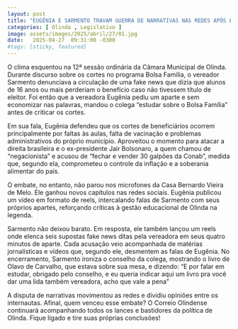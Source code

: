 ```yaml
---
layout: post
title: "EUGÊNIA E SARMENTO TRAVAM GUERRA DE NARRATIVAS NAS REDES APÓS EMBATE NA CÂMARA DE OLINDA"
categories: [ Olinda , Legislativo ]
image: assets/images/2025/abril/27/01.jpg
date:   2025-04-27  09:31:00 -0300
#tags: [sticky, featured]
---
```

O clima esquentou na 12ª sessão ordinária da Câmara Municipal de Olinda. Durante discurso sobre os cortes no programa Bolsa Família, o vereador Sarmento denunciava a circulação de uma fake news que dizia que alunos de 16 anos ou mais perderiam o benefício caso não tivessem título de eleitor. Foi então que a vereadora Eugênia pediu um aparte e sem economizar nas palavras, mandou o colega “estudar sobre o Bolsa Família” antes de criticar os cortes.

Em sua fala, Eugênia defendeu que os cortes de beneficiários ocorrem principalmente por faltas às aulas, falta de vacinação e problemas administrativos do próprio município. Aproveitou o momento para atacar a direita brasileira e o ex-presidente Jair Bolsonaro, a quem chamou de “negacionista” e acusou de “fechar e vender 30 galpões da Conab”, medida que, segundo ela, comprometeu o controle da inflação e a soberania alimentar do país.

O embate, no entanto, não parou nos microfones da Casa Bernardo Vieira de Melo. Ele ganhou novos capítulos nas redes sociais. Eugênia publicou um vídeo em formato de reels, intercalando falas de Sarmento com seus próprios apartes, reforçando críticas à gestão educacional de Olinda na legenda.

Sarmento não deixou barato. Em resposta, ele também lançou um reels onde elenca seis supostas fake news ditas pela vereadora em seus quatro minutos de aparte. Cada acusação veio acompanhada de matérias jornalísticas e vídeos que, segundo ele, desmentem as falas de Eugênia. No encerramento, Sarmento ironiza o conselho da colega, mostrando o livro de Olavo de Carvalho, que estava sobre sua mesa, e dizendo: “E por falar em estudar, obrigado pelo conselho, e eu queria indicar aqui um livro pra você dar uma lida também vereadora, acho que vale a pena”

A disputa de narrativas movimentou as redes e dividiu opiniões entre os internautas. Afinal, quem venceu esse embate? O Correio Olindense continuará acompanhando todos os lances e bastidores da política de Olinda. Fique ligado e tire suas próprias conclusões!
